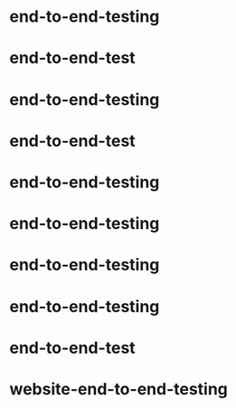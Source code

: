# end-to-end-testing
# end-to-end-test
# end-to-end-testing
# end-to-end-test
# end-to-end-testing
# end-to-end-testing
# end-to-end-testing
# end-to-end-testing
# end-to-end-test
# website-end-to-end-testing
